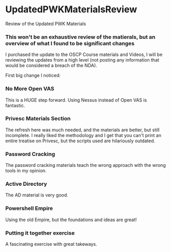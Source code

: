 # UpdatedPWKMaterialsReview
Review of the Updated PWK Materials

### This won't be an exhaustive review of the matierals, but an overview of what I found to be significant changes ###

I purchased the update to the OSCP Course materials and Videos, I will be reviewing the updates from a high level (not posting any
information that would be considered a breach of the NDA).


First big change I noticed:

### No More Open VAS ###
This is a HUGE step forward. Using Nessus instead of Open VAS is fantastic.

### Privesc Materials Section ###
The refresh here was much needed, and the materials are better, but still incomplete. I really liked the methodology and I get that you can't print an entire treatise on Privesc, but the scripts used are hilariously outdated.

### Password Cracking ###
The password cracking materials teach the wrong approach with the wrong tools in my opinion.

### Active Directory ###
The AD material is very good.

### Powershell Empire ###
Using the old Empire, but the foundations and ideas are great!

### Putting it together exercise ###
A fascinating exercise with great takeways.
